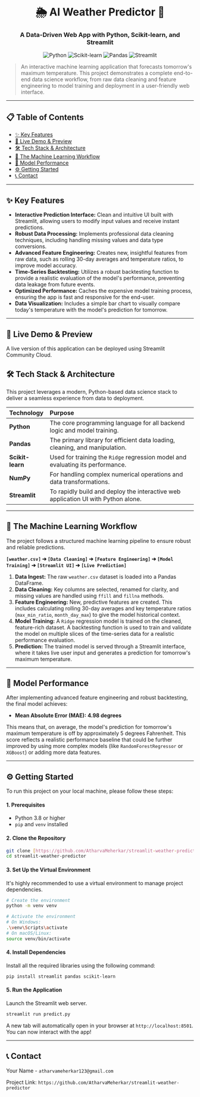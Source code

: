 <div align="center">

# 🌦️ AI Weather Predictor 🤖

### A Data-Driven Web App with Python, Scikit-learn, and Streamlit

![Python](https://img.shields.io/badge/Python-3.10+-blue?style=for-the-badge&logo=python)
![Scikit-learn](https://img.shields.io/badge/scikit--learn-1.x-orange?style=for-the-badge&logo=scikit-learn)
![Pandas](https://img.shields.io/badge/Pandas-2.x-purple?style=for-the-badge&logo=pandas)
![Streamlit](https://img.shields.io/badge/Streamlit-1.x-red?style=for-the-badge&logo=streamlit)

</div>

> An interactive machine learning application that forecasts tomorrow's maximum temperature. This project demonstrates a complete end-to-end data science workflow, from raw data cleaning and feature engineering to model training and deployment in a user-friendly web interface.

---

## 📋 Table of Contents
- [✨ Key Features](#-key-features)
- [🎥 Live Demo & Preview](#-live-demo--preview)
- [🛠️ Tech Stack & Architecture](#️-tech-stack--architecture)
- [🔧 The Machine Learning Workflow](#-the-machine-learning-workflow)
- [🎯 Model Performance](#-model-performance)
- [⚙️ Getting Started](#️-getting-started)
- [📞 Contact](#-contact)

---

## ✨ Key Features

-   **Interactive Prediction Interface:** Clean and intuitive UI built with Streamlit, allowing users to modify input values and receive instant predictions.
-   **Robust Data Processing:** Implements professional data cleaning techniques, including handling missing values and data type conversions.
-   **Advanced Feature Engineering:** Creates new, insightful features from raw data, such as rolling 30-day averages and temperature ratios, to improve model accuracy.
-   **Time-Series Backtesting:** Utilizes a robust backtesting function to provide a realistic evaluation of the model's performance, preventing data leakage from future events.
-   **Optimized Performance:** Caches the expensive model training process, ensuring the app is fast and responsive for the end-user.
-   **Data Visualization:** Includes a simple bar chart to visually compare today's temperature with the model's prediction for tomorrow.

---

## 🎥 Live Demo & Preview

A live version of this application can be deployed using Streamlit Community Cloud.

## 🛠️ Tech Stack & Architecture

This project leverages a modern, Python-based data science stack to deliver a seamless experience from data to deployment.

| Technology | Purpose |
| :--- | :--- |
| **Python** | The core programming language for all backend logic and model training. |
| **Pandas** | The primary library for efficient data loading, cleaning, and manipulation. |
| **Scikit-learn** | Used for training the `Ridge` regression model and evaluating its performance. |
| **NumPy** | For handling complex numerical operations and data transformations. |
| **Streamlit** | To rapidly build and deploy the interactive web application UI with Python alone. |

---

## 🔧 The Machine Learning Workflow

The project follows a structured machine learning pipeline to ensure robust and reliable predictions.

**`[weather.csv]` ➔ `[Data Cleaning]` ➔ `[Feature Engineering]` ➔ `[Model Training]` ➔ `[Streamlit UI]` ➔ `[Live Prediction]`**

1.  **Data Ingest:** The raw `weather.csv` dataset is loaded into a Pandas DataFrame.
2.  **Data Cleaning:** Key columns are selected, renamed for clarity, and missing values are handled using `ffill` and `fillna` methods.
3.  **Feature Engineering:** New, predictive features are created. This includes calculating rolling 30-day averages and key temperature ratios (`max_min_ratio`, `month_day_max`) to give the model historical context.
4.  **Model Training:** A `Ridge` regression model is trained on the cleaned, feature-rich dataset. A backtesting function is used to train and validate the model on multiple slices of the time-series data for a realistic performance evaluation.
5.  **Prediction:** The trained model is served through a Streamlit interface, where it takes live user input and generates a prediction for tomorrow's maximum temperature.

---

## 🎯 Model Performance

After implementing advanced feature engineering and robust backtesting, the final model achieves:

-   **Mean Absolute Error (MAE):** **4.98 degrees**

This means that, on average, the model's prediction for tomorrow's maximum temperature is off by approximately 5 degrees Fahrenheit. This score reflects a realistic performance baseline that could be further improved by using more complex models (like `RandomForestRegressor` or `XGBoost`) or adding more data features.

---

## ⚙️ Getting Started

To run this project on your local machine, please follow these steps:

#### **1. Prerequisites**
-   Python 3.8 or higher
-   `pip` and `venv` installed

#### **2. Clone the Repository**
```bash
git clone [https://github.com/AtharvaMeherkar/streamlit-weather-predictor.git](https://github.com/AtharvaMeherkar/streamlit-weather-predictor.git)
cd streamlit-weather-predictor
```

#### **3. Set Up the Virtual Environment**
It's highly recommended to use a virtual environment to manage project dependencies.

```bash
# Create the environment
python -m venv venv

# Activate the environment
# On Windows:
.\venv\Scripts\activate
# On macOS/Linux:
source venv/bin/activate
```

#### **4. Install Dependencies**
Install all the required libraries using the following command:
```bash
pip install streamlit pandas scikit-learn
```

#### **5. Run the Application**
Launch the Streamlit web server.
```bash
streamlit run predict.py
```
A new tab will automatically open in your browser at `http://localhost:8501`. You can now interact with the app!

---

## 📞 Contact

Your Name - `atharvameherkar123@gmail.com`

Project Link: `https://github.com/AtharvaMeherkar/streamlit-weather-predictor`
